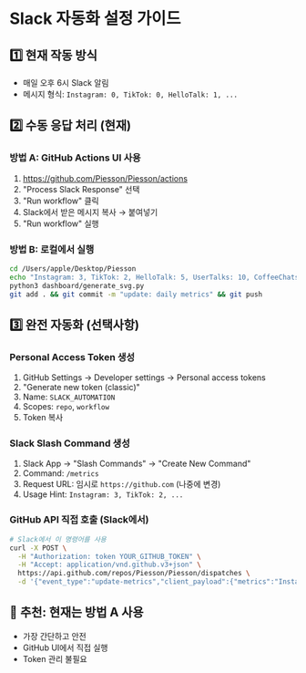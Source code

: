 # Slack 자동화 설정 가이드

## 1️⃣ 현재 작동 방식
- 매일 오후 6시 Slack 알림
- 메시지 형식: `Instagram: 0, TikTok: 0, HelloTalk: 1, ...`

## 2️⃣ 수동 응답 처리 (현재)

### 방법 A: GitHub Actions UI 사용
1. https://github.com/Piesson/Piesson/actions
2. "Process Slack Response" 선택
3. "Run workflow" 클릭
4. Slack에서 받은 메시지 복사 → 붙여넣기
5. "Run workflow" 실행

### 방법 B: 로컬에서 실행
```bash
cd /Users/apple/Desktop/Piesson
echo "Instagram: 3, TikTok: 2, HelloTalk: 5, UserTalks: 10, CoffeeChats: 2, BlogPosts: 1, Running: 3, Gym: 2" | python3 dashboard/slack_update.py
python3 dashboard/generate_svg.py
git add . && git commit -m "update: daily metrics" && git push
```

## 3️⃣ 완전 자동화 (선택사항)

### Personal Access Token 생성
1. GitHub Settings → Developer settings → Personal access tokens
2. "Generate new token (classic)"
3. Name: `SLACK_AUTOMATION`
4. Scopes: `repo`, `workflow`
5. Token 복사

### Slack Slash Command 생성
1. Slack App → "Slash Commands" → "Create New Command"
2. Command: `/metrics`
3. Request URL: 임시로 `https://github.com` (나중에 변경)
4. Usage Hint: `Instagram: 3, TikTok: 2, ...`

### GitHub API 직접 호출 (Slack에서)
```bash
# Slack에서 이 명령어를 사용
curl -X POST \
  -H "Authorization: token YOUR_GITHUB_TOKEN" \
  -H "Accept: application/vnd.github.v3+json" \
  https://api.github.com/repos/Piesson/Piesson/dispatches \
  -d '{"event_type":"update-metrics","client_payload":{"metrics":"Instagram: 3, TikTok: 2, ..."}}'
```

## 🎯 추천: 현재는 방법 A 사용
- 가장 간단하고 안전
- GitHub UI에서 직접 실행
- Token 관리 불필요